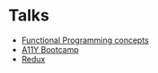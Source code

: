 # Talks

- [Functional Programming concepts](https://github.com/leandrotk/talks/tree/master/functional_programming)
- [A11Y Bootcamp](https://github.com/leandrotk/talks/tree/master/a11y_bootcamp)
- [Redux](https://github.com/leandrotk/talks/tree/master/redux)
